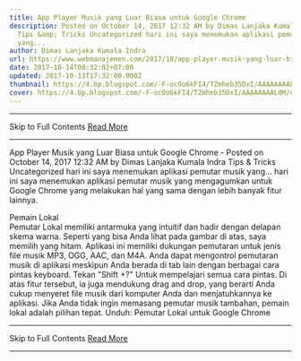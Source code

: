 ```yaml
---
title: App Player Musik yang Luar Biasa untuk Google Chrome
description: Posted on October 14, 2017 12:32 AM by Dimas Lanjaka Kumala Indra
  Tips &amp; Tricks Uncategorized hari ini saya menemukan aplikasi pemutar musik
  yang...
author: Dimas Lanjaka Kumala Indra
url: https://www.webmanajemen.com/2017/10/app-player-musik-yang-luar-biasa-untuk.html
date: 2017-10-14T00:32:02+07:00
updated: 2017-10-13T17:32:00.000Z
thumbnail: https://4.bp.blogspot.com/-F-ocOo6kFI4/TZmheb35DxI/AAAAAAAAL0M/qYSBewm5xDY/s1600/Local-Player.png
cover: https://4.bp.blogspot.com/-F-ocOo6kFI4/TZmheb35DxI/AAAAAAAAL0M/qYSBewm5xDY/s1600/Local-Player.png
---
```


<hr/> Skip to Full Contents <a href="https://www.webmanajemen.com/2017/10/app-player-musik-yang-luar-biasa-untuk.html" rel="follow" class="button" id="read-more">Read More</a> <hr/> App Player Musik yang Luar Biasa untuk Google Chrome - Posted on October 14, 2017 12:32 AM by Dimas Lanjaka Kumala Indra Tips &amp; Tricks Uncategorized hari ini saya menemukan aplikasi pemutar musik yang... hari ini saya menemukan aplikasi pemutar musik yang mengagumkan untuk     Google Chrome yang melakukan hal yang sama dengan lebih banyak fitur     lainnya. 

        
Pemain Lokal         
Pemutar Lokal memiliki antarmuka yang intuitif dan hadir dengan delapan     skema warna. Seperti yang bisa Anda lihat pada gambar di atas, saya memilih     yang hitam. 
Aplikasi ini memiliki dukungan pemutaran untuk jenis file musik MP3, OGG,     AAC, dan M4A. Anda dapat mengontrol pemutaran musik di aplikasi meskipun     Anda berada di tab lain dengan berbagai cara pintas keyboard. Tekan "Shift     +?" Untuk mempelajari semua cara pintas. 
    Di atas fitur tersebut, ia juga mendukung drag and drop, yang berarti Anda     cukup menyeret file musik dari komputer Anda dan menjatuhkannya ke     aplikasi. 
Jika Anda tidak ingin memasang pemutar musik tambahan, pemain lokal adalah     pilihan tepat. 
Unduh:            Pemutar Lokal         untuk Google Chrome <hr/> Skip to Full Contents <a href="https://www.webmanajemen.com/2017/10/app-player-musik-yang-luar-biasa-untuk.html" rel="follow" class="button" id="read-more">Read More</a> <hr/>